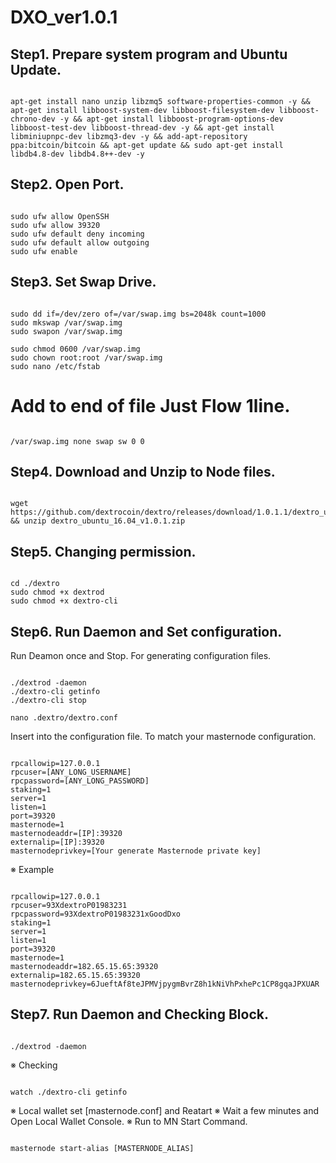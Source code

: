 # DXO_ver1.0.1

## Step1. Prepare system program and Ubuntu Update.
<pre><code>
apt-get install nano unzip libzmq5 software-properties-common -y && apt-get install libboost-system-dev libboost-filesystem-dev libboost-chrono-dev -y && apt-get install libboost-program-options-dev libboost-test-dev libboost-thread-dev -y && apt-get install libminiupnpc-dev libzmq3-dev -y && add-apt-repository ppa:bitcoin/bitcoin && apt-get update && sudo apt-get install libdb4.8-dev libdb4.8++-dev -y
</code></pre>

## Step2. Open Port.
<pre><code>
sudo ufw allow OpenSSH
sudo ufw allow 39320
sudo ufw default deny incoming
sudo ufw default allow outgoing
sudo ufw enable
</code></pre>

## Step3. Set Swap Drive.
<pre><code>
sudo dd if=/dev/zero of=/var/swap.img bs=2048k count=1000
sudo mkswap /var/swap.img
sudo swapon /var/swap.img

sudo chmod 0600 /var/swap.img
sudo chown root:root /var/swap.img
sudo nano /etc/fstab 
</code></pre>

# Add to end of file Just Flow 1line.
<pre><code>
/var/swap.img none swap sw 0 0
</code></pre>


## Step4. Download and Unzip to Node files.
<pre><code>
wget https://github.com/dextrocoin/dextro/releases/download/1.0.1.1/dextro_ubuntu_16.04_v1.0.1.zip && unzip dextro_ubuntu_16.04_v1.0.1.zip
</code></pre>

## Step5. Changing permission.
<pre><code>
cd ./dextro
sudo chmod +x dextrod
sudo chmod +x dextro-cli 
</code></pre>

## Step6. Run Daemon and Set configuration.
Run Deamon once and Stop. For generating configuration files.
<pre><code>
./dextrod -daemon
./dextro-cli getinfo
./dextro-cli stop

nano .dextro/dextro.conf
</code></pre>

Insert into the configuration file.
To match your masternode configuration.
<pre><code>
rpcallowip=127.0.0.1
rpcuser=[ANY_LONG_USERNAME]
rpcpassword=[ANY_LONG_PASSWORD]
staking=1
server=1
listen=1
port=39320
masternode=1
masternodeaddr=[IP]:39320
externalip=[IP]:39320
masternodeprivkey=[Your generate Masternode private key]
</code></pre>

※ Example
<pre><code>
rpcallowip=127.0.0.1
rpcuser=93XdextroP01983231
rpcpassword=93XdextroP01983231xGoodDxo
staking=1
server=1
listen=1
port=39320
masternode=1
masternodeaddr=182.65.15.65:39320
externalip=182.65.15.65:39320
masternodeprivkey=6JueftAf8teJPMVjpygmBvrZ8h1kNiVhPxhePc1CP8gqaJPXUAR
</code></pre>

## Step7. Run Daemon and Checking Block.
<pre><code>
./dextrod -daemon
</code></pre>

※ Checking 
<pre><code>
watch ./dextro-cli getinfo
</code></pre>

※ Local wallet set [masternode.conf] and Reatart
※ Wait a few minutes and Open Local Wallet Console. 
※ Run to MN Start Command.
<pre><code>
masternode start-alias [MASTERNODE_ALIAS]
</code></pre>



